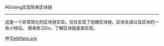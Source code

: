 #Golang实现简单区块链

---

这是一个非常简化的区块链实现，仅仅实现了创建区块链，区块生成以及区块的一些小特征。
用来练习Go，了解区块链底层实现。

参见[ethfans.org](http://ethfans.org/ajian1984/articles/731)